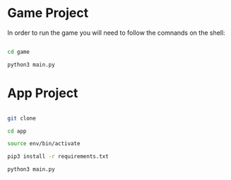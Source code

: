 # Game Project 

In order to run the game you will need to follow the comnands on the shell:

``` sh

cd game

python3 main.py

```

# App Project 

``` sh

git clone

cd app

source env/bin/activate

pip3 install -r requirements.txt

python3 main.py

```